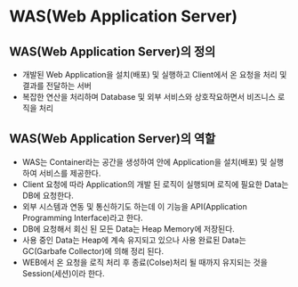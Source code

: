 # WAS(Web Application Server)
## WAS(Web Application Server)의 정의
- 개발된 Web Application을 설치(배포) 및 실행하고 Client에서 온 요청을 처리 및 결과를 전달하는 서버
- 복잡한 연산을 처리하며 Database 및 외부 서비스와 상호작요하면서 비즈니스 로직을 처리
## WAS(Web Application Server)의 역할
- WAS는 Container라는 공간을 생성하여  안에 Application을 설치(배포) 및 실행하여 서비스를 제공한다.
- Client 요청에 따라 Application의 개발 된 로직이 실행되며 로직에 필요한 Data는 DB에 요청한다.
- 외부 시스템과 연동 및 통신하기도 하는데 이 기능을 API(Application Programming Interface)라고 한다.
- DB에 요청해서 회신 된 모든 Data는 Heap Memory에 저장된다.
- 사용 중인 Data는 Heap에 계속 유지되고 있으나 사용 완료된 Data는 GC(Garbafe Collector)에 의해 정리 된다.
- WEB에서 온 요청을 로직 처리 후 종료(Colse)처리 될 때까지 유지되는 것을 Session(세션)이라 한다.
  

